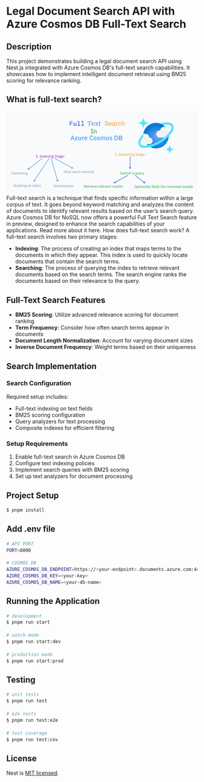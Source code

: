 # Legal Document Search API with Azure Cosmos DB Full-Text Search

## Description

This project demonstrates building a legal document search API using Nest.js integrated with Azure Cosmos DB's full-text search capabilities. It showcases how to implement intelligent document retrieval using BM25 scoring for relevance ranking.

## What is full-text search?
![alt text](./images/full-text-score.png)
Full-text search is a technique that finds specific information within a large corpus of text. It goes beyond keyword matching and analyzes the content of documents to identify relevant results based on the user’s search query. 
Azure Cosmos DB for NoSQL now offers a powerful Full Text Search feature in preview, designed to enhance the search capabilities of your applications. Read more about it here.
How does full-text search work?
A full-text search involves two primary stages:
- **Indexing**: The process of creating an index that maps terms to the documents in which they appear. This index is used to quickly locate documents that contain the search terms.
- **Searching**: The process of querying the index to retrieve relevant documents based on the search terms. The search engine ranks the documents based on their relevance to the query.
## Full-Text Search Features


- **BM25 Scoring**: Utilize advanced relevance scoring for document ranking
- **Term Frequency**: Consider how often search terms appear in documents
- **Document Length Normalization**: Account for varying document sizes
- **Inverse Document Frequency**: Weight terms based on their uniqueness

## Search Implementation

### Search Configuration
Required setup includes:
- Full-text indexing on text fields
- BM25 scoring configuration
- Query analyzers for text processing
- Composite indexes for efficient filtering

### Setup Requirements
1. Enable full-text search in Azure Cosmos DB
2. Configure text indexing policies
3. Implement search queries with BM25 scoring
4. Set up text analyzers for document processing

## Project Setup

```bash
$ pnpm install
```

## Add .env file
```bash
# API PORT
PORT=8000

# COSMOS DB
AZURE_COSMOS_DB_ENDPOINT=https://<your-endpoint>.documents.azure.com:443/
AZURE_COSMOS_DB_KEY=<your-key>
AZURE_COSMOS_DB_NAME=<your-db-name>

```

## Running the Application

```bash
# development
$ pnpm run start

# watch mode
$ pnpm run start:dev

# production mode
$ pnpm run start:prod
```

## Testing

```bash
# unit tests
$ pnpm run test

# e2e tests
$ pnpm run test:e2e

# test coverage
$ pnpm run test:cov
```

## License

Nest is [MIT licensed](https://github.com/nestjs/nest/blob/master/LICENSE).
